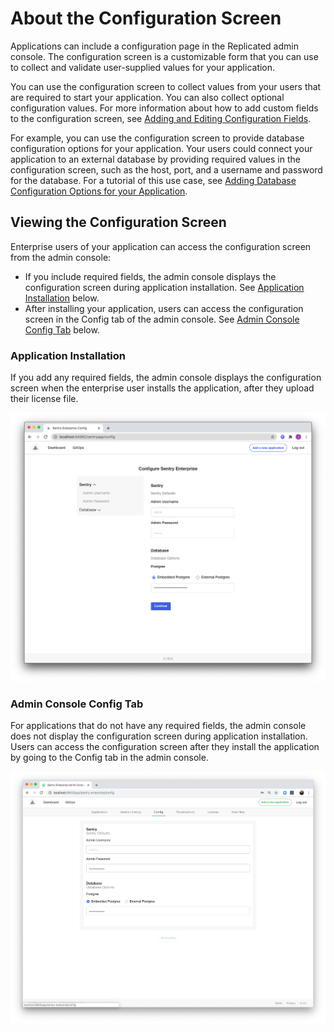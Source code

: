 # About the Configuration Screen

Applications can include a configuration page in the Replicated admin console. The configuration screen is a customizable form that you can use to collect and validate user-supplied values for your application.

You can use the configuration screen to collect values from your users that are required to start your application. You can also collect optional configuration values. For more information about how to add custom fields to the configuration screen, see [Adding and Editing Configuration Fields](admin-console-customize-config-screen).

For example, you can use the configuration screen to provide database configuration options for your application. Your users could connect your application to an external database by providing required values in the configuration screen, such as the host, port, and a username and password for the database. For a tutorial of this use case, see [Adding Database Configuration Options for your Application](tutorial-adding-db-config).

## Viewing the Configuration Screen

Enterprise users of your application can access the configuration screen from the admin console:
* If you include required fields, the admin console displays the configuration screen during application installation. See [Application Installation](#application-installation) below.
* After installing your application, users can access the configuration screen in the Config tab of the admin console. See [Admin Console Config Tab](#admin-console-config-tab) below.

### Application Installation

If you add any required fields, the admin console displays the configuration screen when the enterprise user installs the application, after they upload their license file.

![configuration screen that displays during application install](../../static/images/initial-config.png)

### Admin Console Config Tab

For applications that do not have any required fields, the admin console does not display the configuration screen during application installation. Users can access the configuration screen after they install the application by going to the Config tab in the admin console.

![configuration screen in the Config tab of the admin console](../../static/images/config.png)
